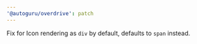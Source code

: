 ```yaml
---
'@autoguru/overdrive': patch
---
```


Fix for Icon rendering as `div` by default, defaults to `span` instead.
